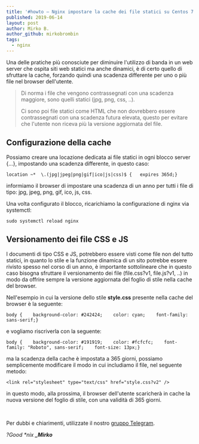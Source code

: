 ```yaml
---
title: '#howto – Nginx impostare la cache dei file statici su Centos 7'
published: 2019-06-14
layout: post
author: Mirko B.
author_github: mirkobrombin
tags:
  - nginx
---
```

<p>Una delle pratiche più conosciute per diminuire l'utilizzo di banda in un web server che ospita siti web statici ma anche dinamici, è di certo quello di sfruttare la cache, forzando quindi una scadenza differente per uno o più file nel browser dell'utente.</p><blockquote><p>Di norma i file che vengono contrassegnati con una scadenza maggiore, sono quelli statici (jpg, png, css, ..).</p><p>Ci sono poi file statici come HTML che non dovrebbero essere contrassegnati con una scadenza futura elevata, questo per evitare che l'utente non riceva più la versione aggiornata del file.</p></blockquote><h2>Configurazione della cache</h2><p>Possiamo creare una locazione dedicata ai file statici in ogni blocco server {...}, impostando una scadenza differente, in questo caso:</p><pre><code>location ~*  \.(jpg|jpeg|png|gif|ico|js|css)$ {   expires 365d;}</code></pre><p>informiamo il browser di impostare una scadenza di un anno per tutti i file di tipo: jpg, jpeg, png, gif, ico, js, css.</p><p>Una volta configurato il blocco, ricarichiamo la configurazione di nginx via systemctl:</p><pre><code>sudo systemctl reload nginx</code></pre><h2>Versionamento dei file CSS e JS</h2><p>I documenti di tipo CSS e JS, potrebbero essere visti come file non del tutto statici, in quanto lo stile e la funzione dinamica di un sito potrebbe essere rivisto spesso nel corso di un anno, è importante sottolineare che in questo caso bisogna sfruttare il versionamento dei file (file.css?v1, file.js?v1, ..) in modo da offrire sempre la versione aggiornata del foglio di stile nella cache del browser.</p><p>Nell'esempio in cui la versione dello stile <strong>style.css</strong> presente nella cache del browser è la seguente:</p><pre><code>body {    background-color: #242424;    color: cyan;    font-family: sans-serif;}</code></pre><p>e vogliamo riscriverla con la seguente:</p><pre><code>body {    background-color: #191919;    color: #fcfcfc;    font-family: "Roboto", sans-serif;    font-size: 13px;}</code></pre><p>ma la scadenza della cache è impostata a 365 giorni, possiamo semplicemente modificare il modo in cui includiamo il file, nel seguente metodo:</p><pre><code>&lt;link rel="stylesheet" type="text/css" href="style.css?v2" /&gt;</code></pre><p>in questo modo, alla prossima, il browser dell'utente scaricherà in cache la nuova versione del foglio di stile, con una validità di 365 giorni.</p><p>&nbsp;</p><p>Per dubbi e chiarimenti, utilizzate il nostro&nbsp;<a href="https://t.me/gentedilinux">gruppo Telegram</a>.</p><p><em>?Good *nix&nbsp;</em><strong><em>_Mirko</em></strong></p>